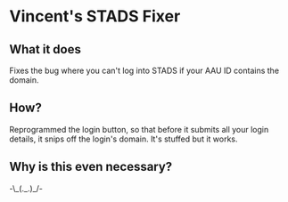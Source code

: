 Vincent's STADS Fixer
=====================

What it does
------------
Fixes the bug where you can't log into STADS if your AAU ID contains 
the domain.

How?
----
Reprogrammed the login button, so that before it submits all your 
login details, it snips off the login's domain. It's stuffed but it 
works.

Why is this even necessary?
---------------------------
-\\\_(.\_.)\_/-
